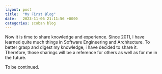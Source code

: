 ```yaml
---
layout: post
title:  "My First Blog"
date:   2023-11-06 21:11:56 +0000
categories: scoban blog
---
```


Now it is time to share knowledge and experience. Since 2011, I have learned quite much things in Software Engineering and Architecture. To better grasp and digest my knowledge, i have decided to share it. Therefore, those sharings will be a reference for others as well as for me in the future.

To be continued.